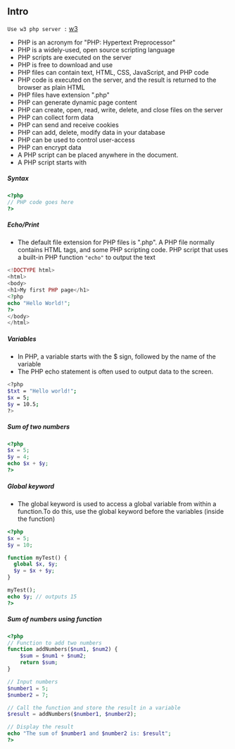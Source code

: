 ## Intro

`Use w3 php server :` [w3 ](https://www.w3schools.com/php/phptryit.asp?filename=tryphp_syntax )
- PHP is an acronym for "PHP: Hypertext Preprocessor"
- PHP is a widely-used, open source scripting language
- PHP scripts are executed on the server
- PHP is free to download and use 
- PHP files can contain text, HTML, CSS, JavaScript, and PHP code
- PHP code is executed on the server, and the result is returned to the browser as plain HTML
- PHP files have extension ".php" 
- PHP can generate dynamic page content
- PHP can create, open, read, write, delete, and close files on the server
- PHP can collect form data
- PHP can send and receive cookies
- PHP can add, delete, modify data in your database
- PHP can be used to control user-access
- PHP can encrypt data
- A PHP script can be placed anywhere in the document.
- A PHP script starts with <?php and ends with ?>

##### Syntax

```php
<?php
// PHP code goes here
?>
```
##### Echo/Print 

- The default file extension for PHP files is ".php". A PHP file normally contains HTML tags, and some PHP scripting code. PHP script that uses a built-in PHP function `"echo"` to output the text 

```php
<!DOCTYPE html>
<html>
<body>
<h1>My first PHP page</h1>
<?php
echo "Hello World!";
?>
</body>
</html>
```
##### Variables 

- In PHP, a variable starts with the $ sign, followed by the name of the variable 
- The PHP echo statement is often used to output data to the screen.

```bash 
<?php
$txt = "Hello world!";
$x = 5;
$y = 10.5;
?>
```
##### Sum of two numbers  

```php 
<?php
$x = 5;
$y = 4;
echo $x + $y;
?> 
```
##### Global keyword  

- The global keyword is used to access a global variable from within a function.To do this, use the global keyword before the variables (inside the function) 

```php
<?php
$x = 5;
$y = 10;

function myTest() {
  global $x, $y;
  $y = $x + $y;
}

myTest();
echo $y; // outputs 15
?>

```
##### Sum of numbers using function  

```php 
<?php
// Function to add two numbers
function addNumbers($num1, $num2) {
    $sum = $num1 + $num2;
    return $sum;
}

// Input numbers
$number1 = 5;
$number2 = 7;

// Call the function and store the result in a variable
$result = addNumbers($number1, $number2);

// Display the result
echo "The sum of $number1 and $number2 is: $result";
?>

```